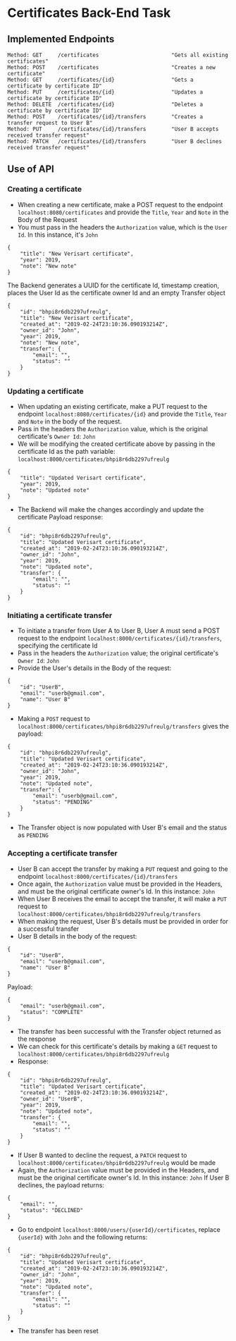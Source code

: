 # Certificates Back-End Task

## Implemented Endpoints

```$xslt
Method: GET     /certificates                       "Gets all existing certificates"
Method: POST    /certificates                       "Creates a new certificate"
Method: GET     /certificates/{id}                  "Gets a certificate by certificate ID"
Method: PUT     /certificates/{id}                  "Updates a certificate by certificate ID"
Method: DELETE  /certificates/{id}                  "Deletes a certificate by certificate ID"
Method: POST    /certificates/{id}/transfers        "Creates a transfer request to User B"
Method: PUT     /certificates/{id}/transfers        "User B accepts received transfer request"
Method: PATCH   /certificates/{id}/transfers        "User B declines received transfer request"
```

## Use of API
### Creating a certificate

- When creating a new certificate, make a POST request to the endpoint `localhost:8080/certificates`
and provide the `Title`, `Year` and `Note` in the Body of the Request
- You must pass in the headers the `Authorization` value, which is the `User Id`. In this instance, it's `John`
```$xslt
{
	"title": "New Verisart certificate",
	"year": 2019,
	"note": "New note"
}
```

The Backend generates a UUID for the certificate Id, timestamp creation, places the 
User Id as the certificate owner Id and an empty Transfer object
```$xslt
{
    "id": "bhpi8r6db2297ufreulg",
    "title": "New Verisart certificate",
    "created_at": "2019-02-24T23:10:36.090193214Z",
    "owner_id": "John",
    "year": 2019,
    "note": "New note",
    "transfer": {
        "email": "",
        "status": ""
    }
}
```

### Updating a certificate
- When updating an existing certificate, make a PUT request to the endpoint `localhost:8080/certificates/{id}`
and provide the `Title`, `Year` and `Note` in the body of the request.
- Pass in the headers the `Authorization` value, which is the original certificate's `Owner Id`: `John`
- We will be modifying the created certificate above by passing in the certificate Id as the 
path variable: `localhost:8000/certificates/bhpi8r6db2297ufreulg`
```$xslt
{
	"title": "Updated Verisart certificate",
	"year": 2019,
	"note": "Updated note"
}
```
- The Backend will make the changes accordingly and update the certificate
Payload response: 
```$xslt
{
    "id": "bhpi8r6db2297ufreulg",
    "title": "Updated Verisart certificate",
    "created_at": "2019-02-24T23:10:36.090193214Z",
    "owner_id": "John",
    "year": 2019,
    "note": "Updated note",
    "transfer": {
        "email": "",
        "status": ""
    }
}
```

### Initiating a certificate transfer
- To initiate a transfer from User A to User B, User A must send a POST request to the endpoint
`localhost:8000/certificates/{id}/transfers`, specifying the certificate Id
- Pass in the headers the `Authorization` value; the original certificate's `Owner Id`: `John`
- Provide the User's details in the Body of the request:
```$xslt
{
	"id": "UserB",
	"email": "userb@gmail.com",
	"name": "User B"
}
```
- Making a `POST` request to `localhost:8000/certificates/bhpi8r6db2297ufreulg/transfers` gives the payload:
```$xslt
{
    "id": "bhpi8r6db2297ufreulg",
    "title": "Updated Verisart certificate",
    "created_at": "2019-02-24T23:10:36.090193214Z",
    "owner_id": "John",
    "year": 2019,
    "note": "Updated note",
    "transfer": {
        "email": "userb@gmail.com",
        "status": "PENDING"
    }
}
```
- The Transfer object is now populated with User B's email and the status as `PENDING`

### Accepting a certificate transfer
- User B can accept the transfer by making a `PUT` request and going to the endpoint `localhost:8000/certificates/{id}/transfers`
- Once again, the `Authorization` value must be provided in the Headers, and must be the 
original certificate owner's Id. In this instance: `John`
- When User B receives the email to accept the transfer, it will make a `PUT` request to `localhost:8000/certificates/bhpi8r6db2297ufreulg/transfers`
- When making the request, User B's details must be provided in order for a successful transfer
- User B details in the body of the request:
```$xslt
{
	"id": "UserB",
	"email": "userb@gmail.com",
	"name": "User B"
}
```
Payload:
```$xslt
{
    "email": "userb@gmail.com",
    "status": "COMPLETE"
}
```
- The transfer has been successful with the Transfer object returned as the response
- We can check for this certificate's details by making a `GET` request to `localhost:8000/certificates/bhpi8r6db2297ufreulg`
- Response:
```$xslt
{
    "id": "bhpi8r6db2297ufreulg",
    "title": "Updated Verisart certificate",
    "created_at": "2019-02-24T23:10:36.090193214Z",
    "owner_id": "UserB",
    "year": 2019,
    "note": "Updated note",
    "transfer": {
        "email": "",
        "status": ""
    }
}
```
- If User B wanted to decline the request, a `PATCH` request to `localhost:8000/certificates/bhpi8r6db2297ufreulg`
would be made
- Again, the `Authorization` value must be provided in the Headers, and must be the original certificate 
owner's Id. In this instance: `John`
If User B declines, the payload returns:
```$xslt
{
    "email": "",
    "status": "DECLINED"
}
```
- Go to endpoint `localhost:8000/users/{userId}/certificates`, replace `{userId}` with `John` and the following returns:

```$xslt
{
    "id": "bhpi8r6db2297ufreulg",
    "title": "Updated Verisart certificate",
    "created_at": "2019-02-24T23:10:36.090193214Z",
    "owner_id": "John",
    "year": 2019,
    "note": "Updated note",
    "transfer": {
        "email": "",
        "status": ""
    }
}
```
- The transfer has been reset